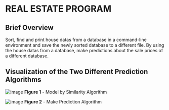 # REAL ESTATE PROGRAM

## Brief Overview

Sort, find and print house datas from a database in a command-line environment and save the newly sorted database to a different file. By using the house datas from a database, make predictions about the sale prices of a different database.

## Visualization of the Two Different Prediction Algorithms

![image](https://user-images.githubusercontent.com/71847378/122611064-58921e00-d089-11eb-9cce-c48f3c609cfa.png)
**Figure 1** - Model by Similarity Algorithm


![image](https://user-images.githubusercontent.com/71847378/122611223-9db65000-d089-11eb-88c8-3d6022197348.png)
**Figure 2** - Make Prediction Algorithm

